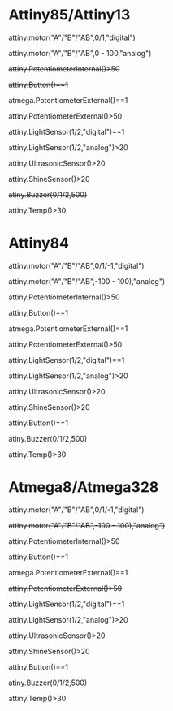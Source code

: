 # Attiny85/Attiny13
attiny.motor("A"/"B"/"AB",0/1,"digital") 

attiny.motor("A"/"B"/"AB",0 - 100,"analog")

~~attiny.PotentiometerInternal()>50~~

~~attiny.Button()==1~~

atmega.PotentiometerExternal()==1

attiny.PotentiometerExternal()>50

attiny.LightSensor(1/2,"digital")==1

attiny.LightSensor(1/2,"analog")>20

attiny.UltrasonicSensor()>20

attiny.ShineSensor()>20

~~atiny.Buzzer(0/1/2,500)~~

attiny.Temp()>30

# Attiny84
attiny.motor("A"/"B"/"AB",0/1/-1,"digital") 

attiny.motor("A"/"B"/"AB",-100 - 100),"analog")

attiny.PotentiometerInternal()>50

attiny.Button()==1

atmega.PotentiometerExternal()==1

attiny.PotentiometerExternal()>50

attiny.LightSensor(1/2,"digital")==1

attiny.LightSensor(1/2,"analog")>20

attiny.UltrasonicSensor()>20

attiny.ShineSensor()>20

attiny.Button()==1

atiny.Buzzer(0/1/2,500)

attiny.Temp()>30

# Atmega8/Atmega328
attiny.motor("A"/"B"/"AB",0/1/-1,"digital") 

~~attiny.motor("A"/"B"/"AB",-100 - 100),"analog")~~

attiny.PotentiometerInternal()>50

attiny.Button()==1

atmega.PotentiometerExternal()==1

~~attiny.PotentiometerExternal()>50~~

attiny.LightSensor(1/2,"digital")==1

attiny.LightSensor(1/2,"analog")>20

attiny.UltrasonicSensor()>20

attiny.ShineSensor()>20

attiny.Button()==1

atiny.Buzzer(0/1/2,500)

attiny.Temp()>30
